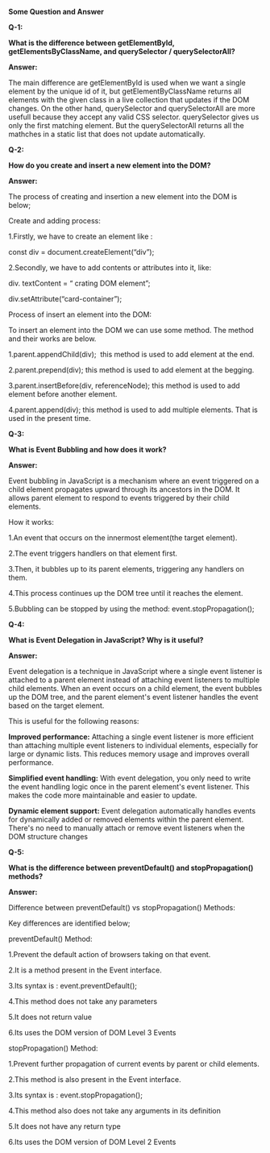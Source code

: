 **Some Question and Answer**

**Q-1:**

**What is the difference between getElementById, getElementsByClassName, and querySelector / querySelectorAll?**

**Answer:**

The main difference are getElementById is used when we want a single element by the unique id of it, but getElementByClassName returns all elements with the given class in a live collection that updates if the DOM changes. On the other hand, querySelector and querySelectorAll are more usefull because they accept any valid CSS selector. querySelector gives us only the first matching element. But the querySelectorAll returns all the mathches in a static list that does not update automatically.

**Q-2:**

**How do you create and insert a new element into the DOM?**

**Answer:**

The process of creating and insertion a new element into the DOM is  below;

Create and adding process:

1.Firstly, we have to create an element like :

const div = document.createElement(“div”);

2.Secondly, we have to add contents or attributes into it, like:

div. textContent = “ crating DOM element”;

div.setAttribute(“card-container”);

Process of insert an element into the DOM:

To insert an element into the DOM we can use some method. The method and their works are below.

1.parent.appendChild(div);  this method is used to add element at the end.

2.parent.prepend(div); this method is used to add element at the begging.

3.parent.insertBefore(div, referenceNode); this method is used to add element before another element.

4.parent.append(div); this method is used to add multiple elements. That is used in the present time.

**Q-3:**

**What is Event Bubbling and how does it work?**

**Answer:**

Event bubbling in JavaScript is a mechanism where an event triggered on a child element propagates upward through its ancestors in the DOM. It allows parent element to respond to events triggered by their child elements.

How it works:

1.An event that occurs on the innermost element(the target element).

2.The event triggers handlers on that element first.

3.Then, it bubbles up to its parent elements, triggering any handlers on them.

4.This process continues up the DOM tree until it reaches the <html> element.

5.Bubbling can be stopped by using the method: event.stopPropagation();

**Q-4:**

**What is Event Delegation in JavaScript? Why is it useful?**

**Answer:**

Event delegation is a technique in JavaScript where a single event listener is attached to a parent element instead of attaching event listeners to multiple child elements. When an event occurs on a child element, the event bubbles up the DOM tree, and the parent element's event listener handles the event based on the target element.

This is useful for the following reasons:

**Improved performance:** Attaching a single event listener is more efficient than attaching multiple event listeners to individual elements, especially for large or dynamic lists. This reduces memory usage and improves overall performance.

**Simplified event handling:** With event delegation, you only need to write the event handling logic once in the parent element's event listener. This makes the code more maintainable and easier to update.

**Dynamic element support:** Event delegation automatically handles events for dynamically added or removed elements within the parent element. There's no need to manually attach or remove event listeners when the DOM structure changes

**Q-5:**

**What is the difference between preventDefault() and stopPropagation() methods?**

**Answer:**

Difference between preventDefault() vs stopPropagation() Methods:

Key differences are identified below;

preventDefault() Method:

1.Prevent the default action of browsers taking on that event.

2.It is a method present in the Event interface.

3.Its syntax is : event.preventDefault();

4.This method does not take any parameters

5.It does not return value

6.Its uses the DOM version of DOM Level 3 Events

stopPropagation() Method:

1.Prevent further propagation of current events by parent or child elements.

2.This method is also present in the Event interface.

3.Its syntax is : event.stopPropagation();

4.This method also does not take any arguments in its definition

5.It does not have any return type

6.Its uses the DOM version of DOM Level 2 Events
